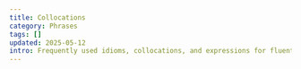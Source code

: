 ```yaml
---
title: Collocations
category: Phrases
tags: []
updated: 2025-05-12
intro: Frequently used idioms, collocations, and expressions for fluent communication.
---
```

